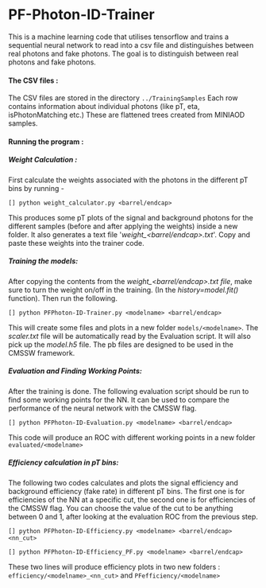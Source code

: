 # PF-Photon-ID-Trainer
This is a machine learning code that utilises tensorflow and trains a sequential neural network to read into a csv file and distinguishes between real photons and fake photons. The goal is to distinguish between real photons and fake photons.

#### The CSV files :
The CSV files are stored in the directory ```../TrainingSamples```
Each row contains information about individual photons (like pT, eta, isPhotonMatching etc.)
These are flattened trees created from MINIAOD samples.
#### Running the program :
##### Weight Calculation :
First calculate the weights associated with the photons in the different pT bins by running -
```
[] python weight_calculator.py <barrel/endcap> 
```
This produces some pT plots of the signal and background photons for the different samples (before and after applying the weights) inside a new folder. It also generates a text file '*weight_<barrel/endcap>.txt*'. Copy and paste these weights into the trainer code.

##### Training the models:
After copying the contents from the *weight_<barrel/endcap>.txt file*, make sure to turn the weight on/off in the training. (In the *history=model.fit()* function). Then run the following.
```
[] python PFPhoton-ID-Trainer.py <modelname> <barrel/endcap>
```
This will create some files and plots in a new folder ```models/<modelname>```. The *scaler.txt* file will be automatically read by the Evaluation script. It will also pick up the *model.h5* file. The pb files are designed to be used in the CMSSW framework.

##### Evaluation and Finding Working Points:
After the training is done. The following evaluation script should be run to find some working points for the NN. It can be used to compare the performance of the neural network with the CMSSW flag.
```
[] python PFPhoton-ID-Evaluation.py <modelname> <barrel/endcap>
```
This code will produce an ROC with different working points in a new folder ```evaluated/<modelname>```

##### Efficiency calculation in pT bins:
The following two codes calculates and plots the signal efficiency and background efficiency (fake rate) in different pT bins. The first one is for efficiencies of the NN at a specific cut, the second one is for efficiencies of the CMSSW flag. You can choose the value of the cut to be anything between 0 and 1, after looking at the evaluation ROC from the previous step.
```
[] python PFPhoton-ID-Efficiency.py <modelname> <barrel/endcap> <nn_cut>
```
```
[] python PFPhoton-ID-Efficiency_PF.py <modelname> <barrel/endcap>
```
These two lines will produce efficiency plots in two new folders : ```efficiency/<modelname>_<nn_cut>``` and ```PFefficiency/<modelname>```




